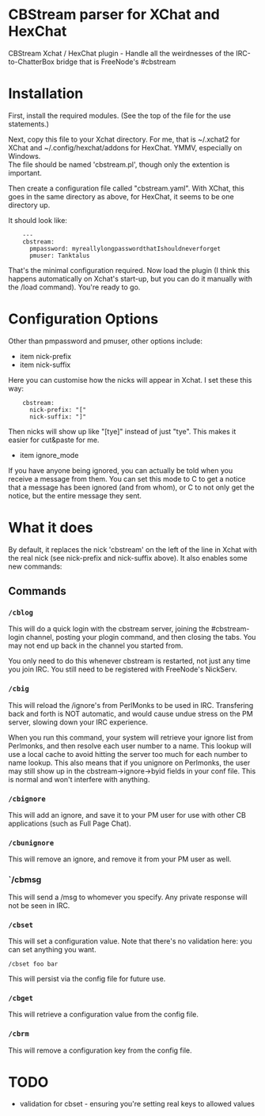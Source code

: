 # CBStream parser for XChat and HexChat #

CBStream Xchat / HexChat plugin - Handle all the weirdnesses of the 
IRC-to-ChatterBox bridge that is FreeNode's #cbstream

# Installation #

First, install the required modules.  (See the top of the file for the use
statements.)

Next, copy this file to your Xchat directory.  For me, that is ~/.xchat2 for
XChat and ~/.config/hexchat/addons for HexChat. YMMV, especially on Windows.  
The file should be named 'cbstream.pl', though only the extention is
important.

Then create a configuration file called "cbstream.yaml".  With XChat, this
goes in the same directory as above, for HexChat, it seems to be one directory
up.

It should look like:

```
    ---
    cbstream: 
      pmpassword: myreallylongpasswordthatIshouldneverforget
      pmuser: Tanktalus
```

That's the minimal configuration required.  Now load the plugin (I think
this happens automatically on Xchat's start-up, but you can do it manually
with the /load command).  You're ready to go.

# Configuration Options #

Other than pmpassword and pmuser, other options include:

- item nick-prefix
- item nick-suffix

Here you can customise how the nicks will appear in Xchat.  I set these this
way:

```
    cbstream:
      nick-prefix: "["
      nick-suffix: "]"
```

Then nicks will show up like "[tye]" instead of just "tye".  This makes it
easier for cut&paste for me.

- item ignore_mode

If you have anyone being ignored, you can actually be told when you receive
a message from them.  You can set this mode to C<brief> to get a notice
that a message has been ignored (and from whom), or C<verbose> to not only
get the notice, but the entire message they sent.


# What it does #

By default, it replaces the nick 'cbstream' on the left of the line in Xchat
with the real nick (see nick-prefix and nick-suffix above).  It also enables
some new commands:

## Commands ##

### `/cblog` ###

This will do a quick login with the cbstream server, joining the #cbstream-login
channel, posting your plogin command, and then closing the tabs.  You may
not end up back in the channel you started from.

You only need to do this whenever cbstream is restarted, not just any time
you join IRC.  You still need to be registered with FreeNode's NickServ.

### `/cbig` ###

This will reload the /ignore's from PerlMonks to be used in IRC.  Transfering
back and forth is NOT automatic, and would cause undue stress on the PM
server, slowing down your IRC experience.

When you run this command, your system will retrieve your ignore list from
Perlmonks, and then resolve each user number to a name.  This lookup will
use a local cache to avoid hitting the server too much for each number to name
lookup.  This also means that if you unignore on Perlmonks, the user may
still show up in the cbstream->ignore->byid fields in your conf file.  This
is normal and won't interfere with anything.

### `/cbignore` ###

This will add an ignore, and save it to your PM user for use with other
CB applications (such as Full Page Chat).


### `/cbunignore` ###

This will remove an ignore, and remove it from your PM user as well.

### `/cbmsg ###

This will send a /msg to whomever you specify.  Any private response will
not be seen in IRC.

### `/cbset` ###

This will set a configuration value.  Note that there's no validation here:
you can set anything you want.

```
/cbset foo bar
```

This will persist via the config file for future use.

### `/cbget` ###

This will retrieve a configuration value from the config file.

### `/cbrm` ###

This will remove a configuration key from the config file.

# TODO #

- validation for cbset - ensuring you're setting real keys to allowed values





